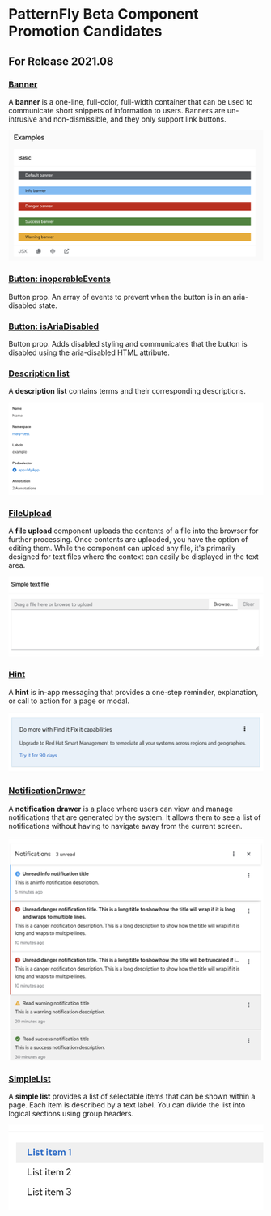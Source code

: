 # PatternFly Beta Component Promotion Candidates
## For Release 2021.08

### [Banner](https://www.patternfly.org/v4/components/banner)
A **banner** is a one-line, full-color, full-width container that can be used to communicate short snippets of information to users. Banners are un-intrusive and non-dismissible, and they only support link buttons.

![banner](./img/banner.png)

### [Button: inoperableEvents](https://www.patternfly.org/v4/components/button)
Button prop. An array of events to prevent when the button is in an aria-disabled state.

### [Button: isAriaDisabled](https://www.patternfly.org/v4/components/button)
Button prop. Adds disabled styling and communicates that the button is disabled using the aria-disabled HTML attribute.

### [Description list](https://www.patternfly.org/v4/components/description-list)
A **description list** contains terms and their corresponding descriptions.

![description list](./img/description-list.png)

### [FileUpload](https://www.patternfly.org/v4/components/file-upload)
A **file upload** component uploads the contents of a file into the browser for further processing. Once contents are uploaded, you have the option of editing them. While the component can upload any file, it's primarily designed for text files where the context can easily be displayed in the text area.

![file upload](./img/file-upload.png)

### [Hint](https://www.patternfly.org/v4/components/hint)
A **hint** is in-app messaging that provides a one-step reminder, explanation, or call to action for a page or modal.

![hint](./img/hint.png)

### [NotificationDrawer](https://www.patternfly.org/v4/components/notification-drawer)
A **notification drawer** is a place where users can view and manage notifications that are generated by the system. It allows them to see a list of notifications without having to navigate away from the current screen.

![notification drawer](./img/notification-drawer.png)

### [SimpleList](https://www.patternfly.org/v4/components/simple-list)
A **simple list** provides a list of selectable items that can be shown within a page. Each item is described by a text label. You can divide the list into logical sections using group headers.

![simple list](./img/simple-list.png)
